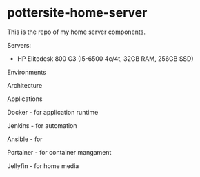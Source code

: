 # pottersite-home-server
This is the repo of my home server components.

Servers:
- HP Elitedesk 800 G3 (I5-6500 4c/4t, 32GB RAM, 256GB SSD)

Environments

Architecture

Applications

Docker - for application runtime

Jenkins - for automation

Ansible - for 

Portainer - for container mangament

Jellyfin - for home media



